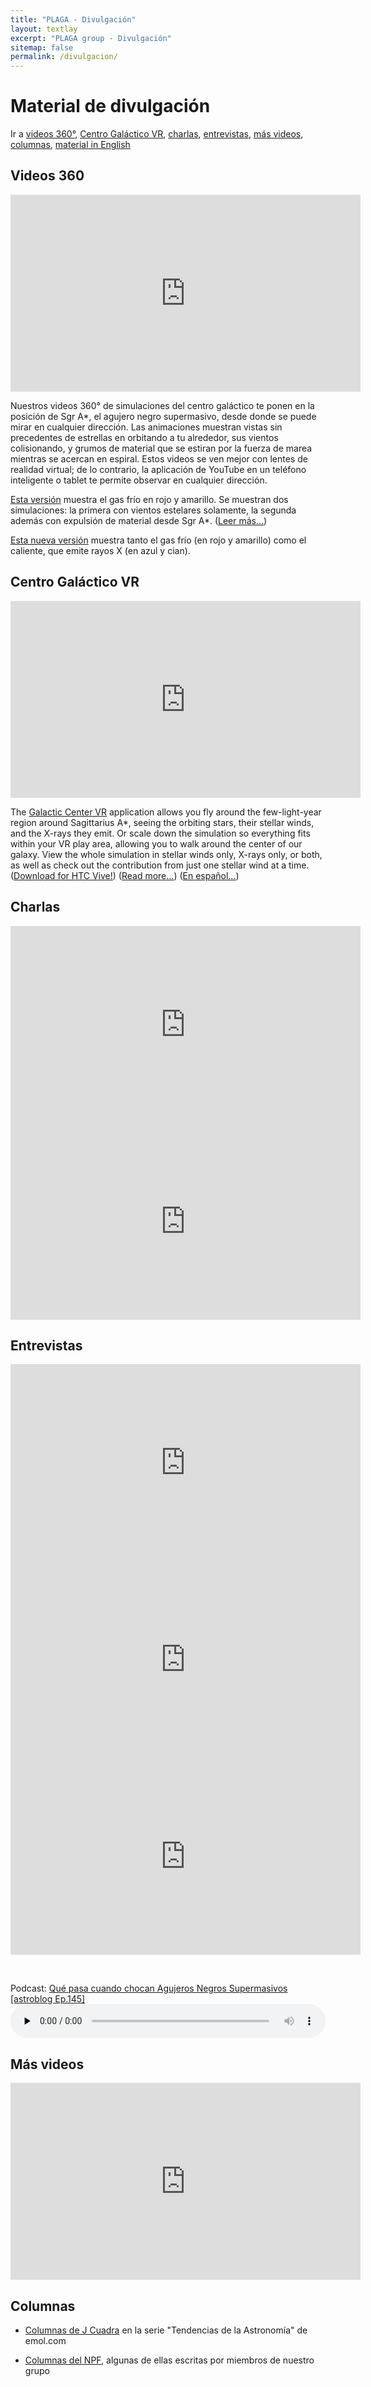 ```yaml
---
title: "PLAGA - Divulgación"
layout: textlay
excerpt: "PLAGA group - Divulgación"
sitemap: false
permalink: /divulgacion/
---
```


# Material de divulgación

Ir a [videos 360°](#videos-360), [Centro Galáctico VR](#centro-galáctico-vr), [charlas](#charlas), [entrevistas](#entrevistas), [más videos](#más-videos), [columnas](#columnas), [material in English](/plaga/outreach)



## Videos 360 

<iframe width="560" height="315" src="https://www.youtube.com/embed/HELhXDG-Mck" frameborder="0" allowfullscreen></iframe>

Nuestros videos 360° de simulaciones del centro galáctico te ponen en
la posición de Sgr A*, el agujero negro supermasivo, desde donde se
puede mirar en cualquier dirección. Las animaciones muestran vistas
sin precedentes de estrellas en orbitando a tu alrededor, sus vientos
colisionando, y grumos de material que se estiran por la fuerza de
marea mientras se acercan en espiral. Estos videos se ven mejor con
lentes de realidad virtual; de lo contrario, la aplicación de YouTube
en un teléfono inteligente o tablet te permite observar en cualquier
dirección.

[Esta versión](https://youtu.be/YKzxmeABbkU)
muestra el gas frío en rojo y amarillo. Se muestran dos simulaciones:
la primera con vientos estelares solamente, la segunda además con
expulsión de material desde Sgr A*.
([Leer más...](http://astro.uc.cl/item-3-menu-izquierdo-2/385-investigador-uc-presenta-video-en-360-grados-del-centro-de-la-via-lactea))

[Esta nueva versión](https://youtu.be/wBxW2_B9_Is)
 muestra tanto el gas frío (en rojo y amarillo) como el caliente, que
 emite rayos X (en azul y cian).



## Centro Galáctico VR

<iframe width="560" height="315" src="https://www.youtube.com/embed/BnQealT-Mts" frameborder="0" allowfullscreen></iframe>

The [Galactic Center VR](https://store.steampowered.com/app/1240350/Galactic_Center_VR/)
application allows you fly around the few-light-year region around
Sagittarius A*, seeing the orbiting stars, their stellar winds, and
the X-rays they emit. Or scale down the simulation so everything fits
within your VR play area, allowing you to walk around the center of
our galaxy. View the whole simulation in stellar winds only, X-rays
only, or both, as well as check out the contribution from just one
stellar wind at a time.
([Download for HTC Vive!](https://store.steampowered.com/app/1240350/Galactic_Center_VR/))
([Read more...](https://www.nasa.gov/mission_pages/chandra/news/a-new-galactic-center-adventure-in-virtual-reality.html))
([En español...](http://astro.uc.cl/item-3-menu-izquierdo-2/550-viaja-alrededor-del-agujero-negro-central-de-nuestra-galaxia))


## Charlas

<iframe width="560" height="315" src="https://www.youtube.com/embed/wKDb2U7fGb4" frameborder="0" allowfullscreen></iframe>

<iframe width="560" height="315" src="https://www.youtube.com/embed/IRmjxQ9v01Y" frameborder="0" allowfullscreen></iframe>


## Entrevistas

<iframe width="560" height="315" src="https://www.youtube.com/embed/tuYIYfnNTrs" frameborder="0" allowfullscreen></iframe>

<iframe width="560" height="315" src="https://www.youtube.com/embed/7NkOKDfeGYo" frameborder="0" allowfullscreen></iframe>

<iframe width="560" height="315" src="https://www.youtube.com/embed/SMJgH_NvLLE" frameborder="0" allowfullscreen></iframe>

<P>&nbsp;</P>
  Podcast: <a href="http://www.astroblog.cl/episodio145/" target="_blank">
    Qué pasa cuando chocan Agujeros Negros Supermasivos [astroblog Ep.145]</a>
    <audio class="wp-audio-shortcode" id="audio-1617-1" preload="none" style="width: 100%;" controls="controls"><source type="audio/mpeg" src="http://traffic.libsyn.com/astroetal/Ep145.mp3?_=1" /><a href="http://traffic.libsyn.com/astroetal/Ep145.mp3">http://traffic.libsyn.com/astroetal/Ep145.mp3</a></audio>


## Más videos

<iframe width="560" height="315" src="https://www.youtube.com/embed/videoseries?list=PLpTUpGYKtzEox7IJrDk15yuJxo45ycUmW" frameborder="0" allowfullscreen></iframe>


## Columnas

* [Columnas de J Cuadra](https://www.emol.com/especiales/2016/tecnologia/columna-astronomia/columnas.asp#!17) en la serie "Tendencias de la Astronomía" de emol.com

* [Columnas del NPF](http://www.npf.cl/columnas/), algunas de ellas escritas por miembros de nuestro grupo


<P>&nbsp;</P>